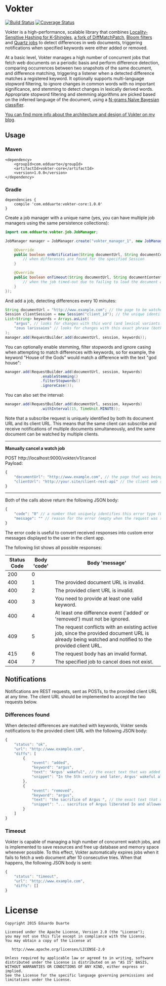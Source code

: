 # Vokter

[![Build Status](https://travis-ci.org/vokter/vokter.svg?branch=master)](https://travis-ci.org/vokter/vokter)
[![Coverage Status](https://coveralls.io/repos/github/vokter/vokter-core/badge.svg?branch=master)](https://coveralls.io/github/vokter/vokter-core?branch=master)

Vokter is a high-performance, scalable library that combines [Locality-Sensitive Hashing for K-Shingles](https://github.com/edduarte/near-neighbor-search), [a fork of DiffMatchPatch](https://github.com/edduarte/indexed-diff-match-patch), [Bloom filters](https://github.com/google/guava/wiki/HashingExplained#bloomfilter) and [Quartz jobs](http://www.quartz-scheduler.org) to detect differences in web documents, triggering notifications when specified keywords were either added or removed.

At a basic level, Vokter manages a high number of concurrent jobs that fetch web documents on a periodic basis and perform difference detection, comparing occurrences between two snapshots of the same document, and difference matching, triggering a listener when a detected difference matches a registered keyword. It optionally supports multi-language stopword filtering, to ignore changes in common words with no important significance, and stemming to detect changes in lexically derived words. Appropriate stopword filtering and stemming algorithms are picked based on the inferred language of the document, using a [N-grams Naïve Bayesian classifier](https://github.com/optimaize/language-detector).

[You can find more info about the architecture and design of Vokter on my blog](https://www.edduarte.com/vokter-a-java-library-that-detects-and-notifies-changes-in-web-documents/).


## Usage

### Maven
```
<dependency>
    <groupId>com.edduarte</groupId>
    <artifactId>vokter-core</artifactId>
    <version>1.0.0</version>
</dependency>
```

### Gradle
```
dependencies {
    compile 'com.edduarte:vokter-core:1.0.0'
}
```

Create a job manager with a unique name (yes, you can have multiple job managers using the same persistence collections):
```java
import com.edduarte.vokter.job.JobManager;

JobManager manager = JobManager.create("vokter_manager_1", new JobManagerHandler() {

    @Override
    public boolean onNotification(String documentUrl, String documentContentType, Session session, Set<Match> diffs) {
        // when differences are found for the specified Session
    }

    @Override
    public boolean onTimeout(String documentUrl, String documentContentType, Session session) {
        // when the job timed-out due to failing to load the document after 10 attempts
    }
});
```

And add a job, detecting differences every 10 minutes:
```java
String documentUrl = "http://www.example.com"; // the page to be watched (mandatory field)
Session clientSession = new Session("client_id"); // the unique identification of the client in this job manager
List<String> keywords = Arrays.asList(
    "argus", // looks for changes with this word (and lexical variants if stemming is enabled)
    "zeus larissaios" // looks for changes with this exact phrase (both words must be in the diff)
);
manager.add(RequestBuilder.add(documentUrl, session, keywords));
```

You can optionally enable stemming, filter stopwords and ignore casing when attempting to match differences with keywords, so for example, the keyword "House of the Gods" would match a difference with the text "god house":

```java
manager.add(RequestBuilder.add(documentUrl, session, keywords)
                .enableStemming()
                .filterStopwords()
                .ignoreCase());
```

You can also set the interval:

```java
manager.add(RequestBuilder.add(documentUrl, session, keywords)
                .withInterval(15, TimeUnit.MINUTE));
```




Note that a subscribe request is uniquely identified by both its document URL and its client URL. This means that the same client can subscribe and receive notifications of multiple documents simultaneously, and the same document can be watched by multiple clients.

---

<b>Manually cancel a watch job</b>

POST http://localhost:9000/vokter/v1/cancel  
Payload:  
```javascript
{
    "documentUrl": "http://www.example.com", // the page that was being watched (mandatory field)
    "clientUrl": "http://your.site/client-rest-api" // the client web service (mandatory field)
}
```

---

Both of the calls above return the following JSON body:
```javascript
{
    "code": "0" // a number that uniquely identifies this error type (0 when the request was successful)
    "message": "" // reason for the error (empty when the request was successful)
}
```

The error code is useful to convert received responses into custom error messages displayed to the user in the client app.

The following list shows all possible responses:

| Status Code | Body 'code' | Body 'message' |
|-----|------|---------|
| 200 | 0 |  |
| 400 | 1 | The provided document URL is invalid. |
| 400 | 2 | The provided client URL is invalid. |
| 400 | 3 | You need to provide at least one valid keyword. |
| 400 | 4 | At least one difference event ('added' or 'removed') must not be ignored. |
| 409 | 5 | The request conflicts with an existing active job, since the provided document URL is already being watched and notified to the provided client URL. |
| 415 | 6 | The request body has an invalid format. |
| 404 | 7 | The specified job to cancel does not exist. |


## Notifications

Notifications are REST requests, sent as POSTs, to the provided client URL at any time. The client URL should be implemented to accept the two requests below.

### Differences found

When detected differences are matched with keywords, Vokter sends notifications to the provided client URL with the following JSON body:
```javascript
{
    "status": "ok",
    "url": "http://www.example.com",
    "diffs": [
        {
            "event": "added",
            "keyword": "argus",
            "text": "Argus' wakeful", // the exact text that was added which matched one of the user's keywords
            "snippet": "In the 5th century and later, Argus' wakeful alertness ..." // a bigger text snippet of the difference in context
        },
        {
            "event": "removed",
            "keyword": "argus",
            "text": "the sacrifice of Argus ", // the exact text that was removed which matched one of the user's keywords
            "snippet": "... sacrifice of Argus liberated Io and allowed ..." // a bigger text snippet of the difference in context
        }
    ]
}
```

### Timeout

Vokter is capable of managing a high number of concurrent watch jobs, and is implemented to save resources and free up database and memory space whenever possible. To this effect, Vokter automatically expires jobs when it fails to fetch a web document after 10 consecutive tries. When that happens, the following JSON body is sent:
```javascript
{
    "status": "timeout",
    "url": "http://www.example.com",
    "diffs": []
}
```


# License

    Copyright 2015 Eduardo Duarte

    Licensed under the Apache License, Version 2.0 (the "License");
    you may not use this file except in compliance with the License.
    You may obtain a copy of the License at

       http://www.apache.org/licenses/LICENSE-2.0

    Unless required by applicable law or agreed to in writing, software
    distributed under the License is distributed on an "AS IS" BASIS,
    WITHOUT WARRANTIES OR CONDITIONS OF ANY KIND, either express or implied.
    See the License for the specific language governing permissions and
    limitations under the License.

